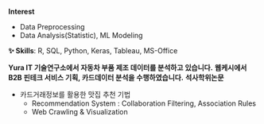 **Interest**
- Data Preprocessing
- Data Analysis(Statistic), ML Modeling

**✨ Skills**: R, SQL, Python, Keras, Tableau, MS-Office

**Yura IT 기술연구소에서 자동차 부품 제조 데이터를 분석하고 있습니다.**
**웹케시에서 B2B 핀테크 서비스 기획, 카드데이터 분석을 수행하였습니다.**
**석사학위논문**
- 카드거래정보를 활용한 맛집 추천 기법
  - Recommendation System : Collaboration Filtering, Association Rules
  - Web Crawling & Visualization
